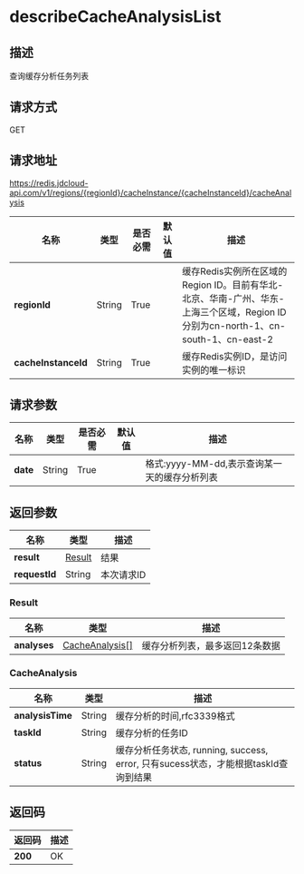# describeCacheAnalysisList


## 描述
查询缓存分析任务列表

## 请求方式
GET

## 请求地址
https://redis.jdcloud-api.com/v1/regions/{regionId}/cacheInstance/{cacheInstanceId}/cacheAnalysis

|名称|类型|是否必需|默认值|描述|
|---|---|---|---|---|
|**regionId**|String|True| |缓存Redis实例所在区域的Region ID。目前有华北-北京、华南-广州、华东-上海三个区域，Region ID分别为cn-north-1、cn-south-1、cn-east-2|
|**cacheInstanceId**|String|True| |缓存Redis实例ID，是访问实例的唯一标识|

## 请求参数
|名称|类型|是否必需|默认值|描述|
|---|---|---|---|---|
|**date**|String|True| |格式:yyyy-MM-dd,表示查询某一天的缓存分析列表|


## 返回参数
|名称|类型|描述|
|---|---|---|
|**result**|[Result](describecacheanalysislist#result)|结果|
|**requestId**|String|本次请求ID|

### <div id="result">Result</div>
|名称|类型|描述|
|---|---|---|
|**analyses**|[CacheAnalysis[]](describecacheanalysislist#cacheanalysis)|缓存分析列表，最多返回12条数据|
### <div id="cacheanalysis">CacheAnalysis</div>
|名称|类型|描述|
|---|---|---|
|**analysisTime**|String|缓存分析的时间,rfc3339格式|
|**taskId**|String|缓存分析的任务ID|
|**status**|String|缓存分析任务状态, running, success, error, 只有sucess状态，才能根据taskId查询到结果|

## 返回码
|返回码|描述|
|---|---|
|**200**|OK|
